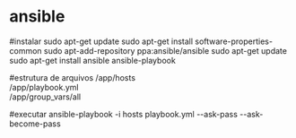 # ansible
#instalar
sudo apt-get update
sudo apt-get install software-properties-common
sudo apt-add-repository ppa:ansible/ansible
sudo apt-get update
sudo apt-get install ansible
ansible-playbook 

#estrutura de arquivos
/app/hosts  
/app/playbook.yml  
/app/group_vars/all  


#executar
ansible-playbook -i hosts playbook.yml --ask-pass --ask-become-pass

